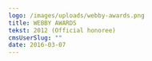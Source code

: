 ```yaml
---
logo: /images/uploads/webby-awards.png
title: WEBBY AWARDS
tekst: 2012 (Official honoree)
cmsUserSlug: ""
date: 2016-03-07 
---
```


